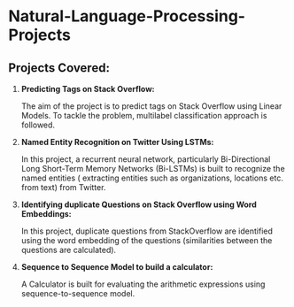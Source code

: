 # Natural-Language-Processing-Projects

## Projects Covered:

1. <b> Predicting Tags on Stack Overflow: </b> <p>The aim of the project is to predict tags on Stack Overflow using Linear Models. To tackle the problem, multilabel classification approach is followed. </p>

2. <b> Named Entity Recognition on Twitter Using LSTMs: </b> <p>In this project, a recurrent neural network, particularly Bi-Directional Long Short-Term Memory Networks (Bi-LSTMs) is built to recognize the named entities ( extracting entities such as organizations, locations etc. from text) from Twitter.</p>

3. <b>Identifying duplicate Questions on Stack Overflow using Word Embeddings: </b><p>In this project, duplicate questions from StackOverflow are identified using the word embedding of the questions (similarities between the questions are calculated).</p>

4. <b>Sequence to Sequence Model to build a calculator: </b><p> A Calculator is built for evaluating the arithmetic expressions using sequence-to-sequence model.</p>
